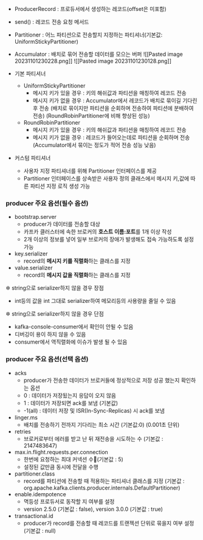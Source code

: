 
- ProducerRecord : 프로듀서에서 생성하는 레코드(offset은 미포함)
- send() : 레코드 전송 요청 메서드
- Partitioner : 어느 파티션으로 전송할지 지정하는 파티셔너(기본값: UniformStickyPartitioner)
- Accumulator : 배치로 묶어 전송할 데이터를 모으는 버퍼
![[Pasted image 20231101230228.png]]
![[Pasted image 20231101230128.png]]

- 기본 파티셔너
	- UniformStickyPartitioner
		- 메시지 키가 있을 경우 : 키의 해쉬값과 파티션을 매칭하여 레코드 전송
		- 메시지 키가 없을 경우 : Accumulator에서 레코드가 배치로 묶이길 기다린후 전송
		(배치로 묶이지만 파티션을 순회하며 전송하여 파티션에 분배하여 전송)
		 (RoundRobinPartitioner에 비해 향상된 성능)
	- RoundRobinPartitioner
		- 메시지 키가 있을 경우 : 키의 해쉬값과 파티션을 매칭하여 레코드 전송
		- 메시지 키가 없을 경우 : 레코드가 들어오는데로 파티션을 순회하며 전송
	                   (Accumulator에서 묶이는 정도가 적어 전송 성능 낮음)

- 커스텀 파티셔너
	- 사용자 지정 파티셔너를 위해 Partitioner 인터페이스를 제공 
	- Partitioner 인터페이스를 상속받은 사용자 정의 클래스에서 메시지 키,값에 따른 파티션 지정 로직 생성 가능


### producer 주요 옵션(필수 옵션)
- bootstrap.server
	- producer가 데이터를 전송할 대상
	- 카프카 클러스터에 속한 브로커의 **호스트 이름:포트**를 1개 이상 작성
	- 2개 이상의 정보를 넣어 일부 브로커의 장애가 발생해도 접속 가능하도록 설정 가능  
- key.serializer
	- record의 **메시지 키를 직렬화**하는 클래스를 지정
- value.serializer
	- record의 **메시지 값을 직렬화**하는 클래스를 지정

✲ string으로 serializer하지 않을 경우 장점
- int등의 값을 int 그대로 serializer하여 메모리등의 사용량을 줄일 수 있음

✲ string으로 serializer하지 않을 경우 단점
- kafka-console-consumer에서 확인이 안될 수 있음
- 디버깅이 용이 하지 않을 수 있음
- consumer에서 역직렬화에 이슈가 발생 될 수 있음

### producer 주요 옵션(선택 옵션)
- acks 
	- producer가 전송한 데이터가 브로커들에 정상적으로 저장 성공 했는지 확인하는 옵션
	- 0 : 데이터가 저장됬는지 응답이 오지 않음
	- 1 : 데이터가 저장되면 ack를 보냄 (기본값)
	- -1(all) : 데이터 저장 및 ISR(In-Sync-Replicas) 시 ack를 보냄
- linger.ms
	- 배치를 전송하기 전까지 기다리는 최소 시간 (기본값:0) (0.001초 단위)
- retries
	- 브로커로부터 에러를 받고 난 뒤 재전송을 시도하는 수 (기본값 : 2147483647)
- max.in.flight.requests.per.connection
	- 한번에 요청하는 최대 커넥션 수(기본값 : 5)
	- 설정된 값만큼 동시에 전달을 수행
- partitioner.class
	- record를 파티션에 전송할 때 적용하는 파티셔너 클래스를 지정
          (기본값 : org.apache.kafka.clients.producer.internals.DefaultPartitioner)
- enable.idempotence 
	- 멱등성 프로듀서로 동작할 지 여부를 설정 
	- version 2.5.0 (기본값 : false), version 3.0.0 (기본값 : true)
- transactional.id
	- producer가 record를 전송할 때 레코드를 트랜젝션 단위로 묶을지 여부 설정
          (기본값 : null)
